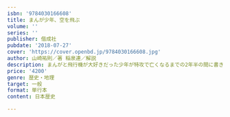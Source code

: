 ```yaml
---
isbn: '9784030166608'
title: まんが少年、空を飛ぶ
volume: ''
series: ''
publisher: 偕成社
pubdate: '2018-07-27'
cover: 'https://cover.openbd.jp/9784030166608.jpg'
author: 山崎祐則／著 稲泉連／解説
description: まんがと飛行機が大好きだった少年が特攻で亡くなるまでの2年半の間に書き残した、手紙やスケッチをまとめた本。
price: '4200'
genre: 歴史・地理
target: 一般
format: 単行本
content: 日本歴史

---
```

